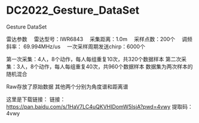 # DC2022_Gesture_DataSet
Gesture DataSet

雷达参数
　雷达型号：IWR6843
　采集距离：1.0m
　采样点数：200个
　调频斜率： 69.994MHz/us
　一次采样周期发送chirp：6000个


第一次采集：4人，8个动作，每人每组重复10次，共320个数据样本
第二次采集：3人，8个动作，每人每组重复40次，共960个数据样本
数据集为两次样本的随机混合


Raw存放了原始数据
其他两个分别为角度谱和距离谱

这里是下载链接：
链接：https://pan.baidu.com/s/1HaV7LC4uQKVHIDomW5IsjA?pwd=4vwy 
提取码：4vwy
